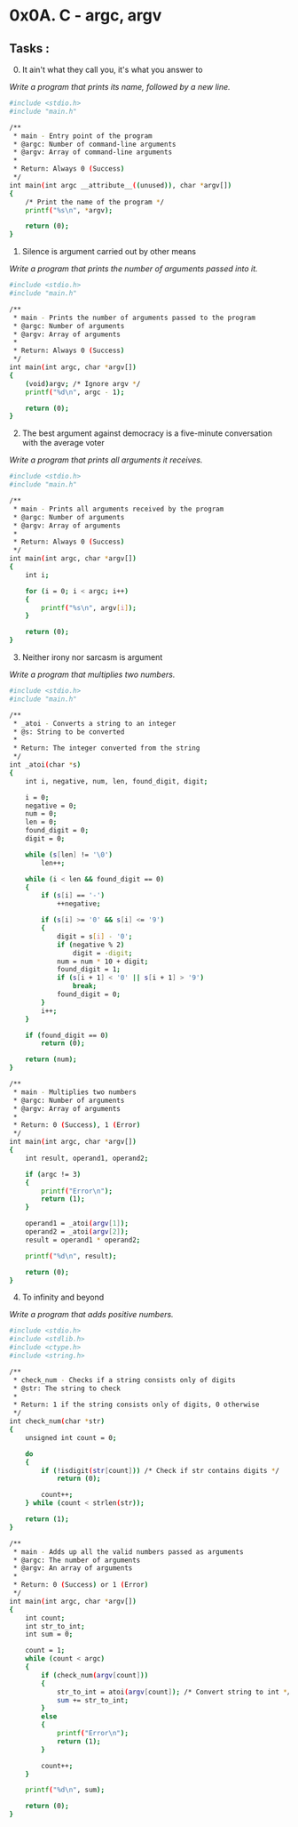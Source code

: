 # 0x0A. C - argc, argv

## Tasks :
0. It ain't what they call you, it's what you answer to


_Write a program that prints its name, followed by a new line._

```sh
#include <stdio.h>
#include "main.h"

/**
 * main - Entry point of the program
 * @argc: Number of command-line arguments
 * @argv: Array of command-line arguments
 *
 * Return: Always 0 (Success)
 */
int main(int argc __attribute__((unused)), char *argv[])
{
	/* Print the name of the program */
	printf("%s\n", *argv);

	return (0);
}

```

1. Silence is argument carried out by other means


_Write a program that prints the number of arguments passed into it._

```sh
#include <stdio.h>
#include "main.h"

/**
 * main - Prints the number of arguments passed to the program
 * @argc: Number of arguments
 * @argv: Array of arguments
 *
 * Return: Always 0 (Success)
 */
int main(int argc, char *argv[])
{
	(void)argv; /* Ignore argv */
	printf("%d\n", argc - 1);

	return (0);
}

```

2. The best argument against democracy is a five-minute conversation with the average voter


_Write a program that prints all arguments it receives._

```sh
#include <stdio.h>
#include "main.h"

/**
 * main - Prints all arguments received by the program
 * @argc: Number of arguments
 * @argv: Array of arguments
 *
 * Return: Always 0 (Success)
 */
int main(int argc, char *argv[])
{
	int i;

	for (i = 0; i < argc; i++)
	{
		printf("%s\n", argv[i]);
	}

	return (0);
}

```

3. Neither irony nor sarcasm is argument


_Write a program that multiplies two numbers._

```sh
#include <stdio.h>
#include "main.h"

/**
 * _atoi - Converts a string to an integer
 * @s: String to be converted
 *
 * Return: The integer converted from the string
 */
int _atoi(char *s)
{
	int i, negative, num, len, found_digit, digit;

	i = 0;
	negative = 0;
	num = 0;
	len = 0;
	found_digit = 0;
	digit = 0;

	while (s[len] != '\0')
		len++;

	while (i < len && found_digit == 0)
	{
		if (s[i] == '-')
			++negative;

		if (s[i] >= '0' && s[i] <= '9')
		{
			digit = s[i] - '0';
			if (negative % 2)
				digit = -digit;
			num = num * 10 + digit;
			found_digit = 1;
			if (s[i + 1] < '0' || s[i + 1] > '9')
				break;
			found_digit = 0;
		}
		i++;
	}

	if (found_digit == 0)
		return (0);

	return (num);
}

/**
 * main - Multiplies two numbers
 * @argc: Number of arguments
 * @argv: Array of arguments
 *
 * Return: 0 (Success), 1 (Error)
 */
int main(int argc, char *argv[])
{
	int result, operand1, operand2;

	if (argc != 3)
	{
		printf("Error\n");
		return (1);
	}

	operand1 = _atoi(argv[1]);
	operand2 = _atoi(argv[2]);
	result = operand1 * operand2;

	printf("%d\n", result);

	return (0);
}

```

4. To infinity and beyond


_Write a program that adds positive numbers._

```sh
#include <stdio.h>
#include <stdlib.h>
#include <ctype.h>
#include <string.h>

/**
 * check_num - Checks if a string consists only of digits
 * @str: The string to check
 *
 * Return: 1 if the string consists only of digits, 0 otherwise
 */
int check_num(char *str)
{
	unsigned int count = 0;

	do
	{
		if (!isdigit(str[count])) /* Check if str contains digits */
			return (0);

		count++;
	} while (count < strlen(str));

	return (1);
}

/**
 * main - Adds up all the valid numbers passed as arguments
 * @argc: The number of arguments
 * @argv: An array of arguments
 *
 * Return: 0 (Success) or 1 (Error)
 */
int main(int argc, char *argv[])
{
	int count;
	int str_to_int;
	int sum = 0;

	count = 1;
	while (count < argc)
	{
		if (check_num(argv[count]))
		{
			str_to_int = atoi(argv[count]); /* Convert string to int */
			sum += str_to_int;
		}
		else
		{
			printf("Error\n");
			return (1);
		}

		count++;
	}

	printf("%d\n", sum);

	return (0);
}

```

